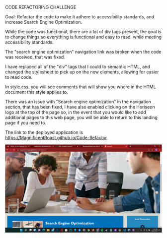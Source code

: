 CODE REFACTORING CHALLENGE

Goal: Refactor the code to make it adhere to accessibility standards, and increase Search Engine Optimization.

While the code was functional, there are a lot of div tags present, the goal is to change things so everything is functional and easy to read, while meeting accessibility standards.

The "search engine optimization" navigation link was broken when the code was received, that was fixed.

I have replaced all of the "div" tags that I could to semantic HTML, and changed the stylesheet to pick up on the new elements, allowing for easier to read code.

In style.css, you will see comments that will show you where in the HTML document this style applies to.

There was an issue with "Search engine optimization" in the navigation section, that has been fixed, I have also enabled clicking on the Horiseon logo at the top of the page so, in the event that you would like to add additional pages to this web page, you will be able to return to this landing page if you need to.

The link to the deployed application is https://MagnificentRoast.github.io/Code-Refactor.

![screenshot](assets/images/screenshot-readme.png)
